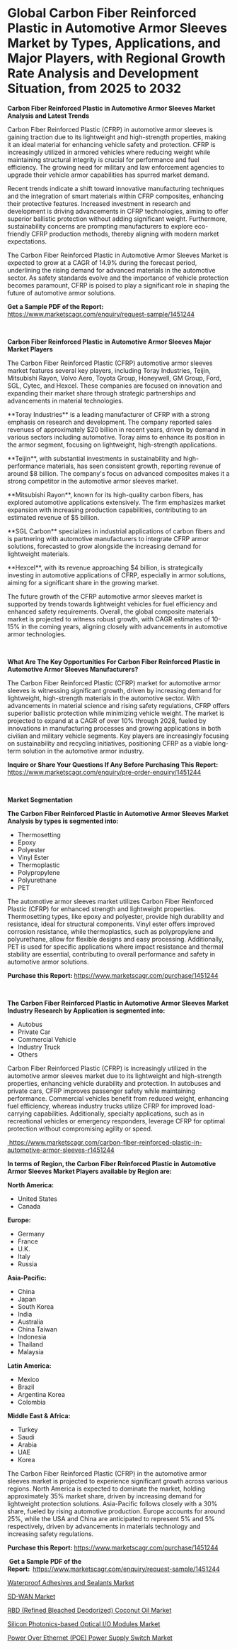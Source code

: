 <p><h1>Global Carbon Fiber Reinforced Plastic in Automotive Armor Sleeves Market by Types, Applications, and Major Players, with Regional Growth Rate Analysis and Development Situation, from 2025 to 2032</h1></p><p><strong>Carbon Fiber Reinforced Plastic in Automotive Armor Sleeves Market Analysis and Latest Trends</strong></p>
<p><p>Carbon Fiber Reinforced Plastic (CFRP) in automotive armor sleeves is gaining traction due to its lightweight and high-strength properties, making it an ideal material for enhancing vehicle safety and protection. CFRP is increasingly utilized in armored vehicles where reducing weight while maintaining structural integrity is crucial for performance and fuel efficiency. The growing need for military and law enforcement agencies to upgrade their vehicle armor capabilities has spurred market demand.</p><p>Recent trends indicate a shift toward innovative manufacturing techniques and the integration of smart materials within CFRP composites, enhancing their protective features. Increased investment in research and development is driving advancements in CFRP technologies, aiming to offer superior ballistic protection without adding significant weight. Furthermore, sustainability concerns are prompting manufacturers to explore eco-friendly CFRP production methods, thereby aligning with modern market expectations.</p><p>The Carbon Fiber Reinforced Plastic in Automotive Armor Sleeves Market is expected to grow at a CAGR of 14.9% during the forecast period, underlining the rising demand for advanced materials in the automotive sector. As safety standards evolve and the importance of vehicle protection becomes paramount, CFRP is poised to play a significant role in shaping the future of automotive armor solutions.</p></p>
<p><strong>Get a Sample PDF of the Report:&nbsp;</strong> <a href="https://www.marketscagr.com/enquiry/request-sample/1451244?utm_campaign=1920&utm_medium=2&utm_source=Github&utm_content=ia&utm_term=02022025&utm_id=carbon-fiber-reinforced-plastic-in-automotive-armor-sleeves">https://www.marketscagr.com/enquiry/request-sample/1451244</a></p>
<p>&nbsp;</p>
<p><strong>Carbon Fiber Reinforced Plastic in Automotive Armor Sleeves Major Market Players</strong></p>
<p><p>The Carbon Fiber Reinforced Plastic (CFRP) automotive armor sleeves market features several key players, including Toray Industries, Teijin, Mitsubishi Rayon, Volvo Aero, Toyota Group, Honeywell, GM Group, Ford, SGL, Cytec, and Hexcel. These companies are focused on innovation and expanding their market share through strategic partnerships and advancements in material technologies.</p><p>**Toray Industries** is a leading manufacturer of CFRP with a strong emphasis on research and development. The company reported sales revenues of approximately $20 billion in recent years, driven by demand in various sectors including automotive. Toray aims to enhance its position in the armor segment, focusing on lightweight, high-strength applications.</p><p>**Teijin**, with substantial investments in sustainability and high-performance materials, has seen consistent growth, reporting revenue of around $8 billion. The company's focus on advanced composites makes it a strong competitor in the automotive armor sleeves market.</p><p>**Mitsubishi Rayon**, known for its high-quality carbon fibers, has explored automotive applications extensively. The firm emphasizes market expansion with increasing production capabilities, contributing to an estimated revenue of $5 billion.</p><p>**SGL Carbon** specializes in industrial applications of carbon fibers and is partnering with automotive manufacturers to integrate CFRP armor solutions, forecasted to grow alongside the increasing demand for lightweight materials.</p><p>**Hexcel**, with its revenue approaching $4 billion, is strategically investing in automotive applications of CFRP, especially in armor solutions, aiming for a significant share in the growing market.</p><p>The future growth of the CFRP automotive armor sleeves market is supported by trends towards lightweight vehicles for fuel efficiency and enhanced safety requirements. Overall, the global composite materials market is projected to witness robust growth, with CAGR estimates of 10-15% in the coming years, aligning closely with advancements in automotive armor technologies.</p></p>
<p>&nbsp;</p>
<p><strong>What Are The Key Opportunities For Carbon Fiber Reinforced Plastic in Automotive Armor Sleeves Manufacturers?</strong></p>
<p><p>The Carbon Fiber Reinforced Plastic (CFRP) market for automotive armor sleeves is witnessing significant growth, driven by increasing demand for lightweight, high-strength materials in the automotive sector. With advancements in material science and rising safety regulations, CFRP offers superior ballistic protection while minimizing vehicle weight. The market is projected to expand at a CAGR of over 10% through 2028, fueled by innovations in manufacturing processes and growing applications in both civilian and military vehicle segments. Key players are increasingly focusing on sustainability and recycling initiatives, positioning CFRP as a viable long-term solution in the automotive armor industry.</p></p>
<p><strong>Inquire or Share Your Questions If Any Before Purchasing This Report:</strong> <a href="https://www.marketscagr.com/enquiry/pre-order-enquiry/1451244?utm_campaign=1920&utm_medium=2&utm_source=Github&utm_content=ia&utm_term=02022025&utm_id=carbon-fiber-reinforced-plastic-in-automotive-armor-sleeves">https://www.marketscagr.com/enquiry/pre-order-enquiry/1451244</a></p>
<p>&nbsp;</p>
<p><strong>Market Segmentation</strong></p>
<p><strong>The Carbon Fiber Reinforced Plastic in Automotive Armor Sleeves Market Analysis by types is segmented into:</strong></p>
<p><ul><li>Thermosetting</li><li>Epoxy</li><li>Polyester</li><li>Vinyl Ester</li><li>Thermoplastic</li><li>Polypropylene</li><li>Polyurethane</li><li>PET</li></ul></p>
<p><p>The automotive armor sleeves market utilizes Carbon Fiber Reinforced Plastic (CFRP) for enhanced strength and lightweight properties. Thermosetting types, like epoxy and polyester, provide high durability and resistance, ideal for structural components. Vinyl ester offers improved corrosion resistance, while thermoplastics, such as polypropylene and polyurethane, allow for flexible designs and easy processing. Additionally, PET is used for specific applications where impact resistance and thermal stability are essential, contributing to overall performance and safety in automotive armor solutions.</p></p>
<p><strong>Purchase this Report:&nbsp;</strong><a href="https://www.marketscagr.com/purchase/1451244?utm_campaign=1920&utm_medium=2&utm_source=Github&utm_content=ia&utm_term=02022025&utm_id=carbon-fiber-reinforced-plastic-in-automotive-armor-sleeves">https://www.marketscagr.com/purchase/1451244</a></p>
<p>&nbsp;</p>
<p><strong>The Carbon Fiber Reinforced Plastic in Automotive Armor Sleeves Market Industry Research by Application is segmented into:</strong></p>
<p><ul><li>Autobus</li><li>Private Car</li><li>Commercial Vehicle</li><li>Industry Truck</li><li>Others</li></ul></p>
<p><p>Carbon Fiber Reinforced Plastic (CFRP) is increasingly utilized in the automotive armor sleeves market due to its lightweight and high-strength properties, enhancing vehicle durability and protection. In autobuses and private cars, CFRP improves passenger safety while maintaining performance. Commercial vehicles benefit from reduced weight, enhancing fuel efficiency, whereas industry trucks utilize CFRP for improved load-carrying capabilities. Additionally, specialty applications, such as in recreational vehicles or emergency responders, leverage CFRP for optimal protection without compromising agility or speed.</p></p>
<p><a href="https://www.marketscagr.com/carbon-fiber-reinforced-plastic-in-automotive-armor-sleeves-r1451244?utm_campaign=1920&utm_medium=2&utm_source=Github&utm_content=ia&utm_term=02022025&utm_id=carbon-fiber-reinforced-plastic-in-automotive-armor-sleeves">&nbsp;https://www.marketscagr.com/carbon-fiber-reinforced-plastic-in-automotive-armor-sleeves-r1451244</a></p>
<p><strong>In terms of Region, the Carbon Fiber Reinforced Plastic in Automotive Armor Sleeves Market Players available by Region are:</strong></p>
<p>
    <p> <strong> North America: </strong>
        <ul>
            <li>United States</li>
            <li>Canada</li>
        </ul>
        </p> 
    <p> <strong> Europe: </strong>
        <ul>
            <li>Germany</li>
            <li>France</li>
            <li>U.K.</li>
            <li>Italy</li>
            <li>Russia</li>
        </ul>
        </p> 
    <p> <strong> Asia-Pacific: </strong>
        <ul>
            <li>China</li>
            <li>Japan</li>
            <li>South Korea</li>
            <li>India</li>
            <li>Australia</li>
            <li>China Taiwan</li>
            <li>Indonesia</li>
            <li>Thailand</li>
            <li>Malaysia</li>
        </ul>
        </p> 
    <p> <strong> Latin America: </strong>
        <ul>
            <li>Mexico</li>
            <li>Brazil</li>
            <li>Argentina Korea</li>
            <li>Colombia</li>
        </ul>
        </p> 
    <p> <strong> Middle East & Africa: </strong>
        <ul>
            <li>Turkey</li>
            <li>Saudi</li>
            <li>Arabia</li>
            <li>UAE</li>
            <li>Korea</li>
        </ul>
    </p>
    </p>
<p><p>The Carbon Fiber Reinforced Plastic (CFRP) in the automotive armor sleeves market is projected to experience significant growth across various regions. North America is expected to dominate the market, holding approximately 35% market share, driven by increasing demand for lightweight protection solutions. Asia-Pacific follows closely with a 30% share, fueled by rising automotive production. Europe accounts for around 25%, while the USA and China are anticipated to represent 5% and 5% respectively, driven by advancements in materials technology and increasing safety regulations.</p></p>
<p><strong>Purchase this Report: </strong><a href="https://www.marketscagr.com/purchase/1451244?utm_campaign=1920&utm_medium=2&utm_source=Github&utm_content=ia&utm_term=02022025&utm_id=carbon-fiber-reinforced-plastic-in-automotive-armor-sleeves">https://www.marketscagr.com/purchase/1451244</a></p>
<p>&nbsp;<strong>Get a Sample PDF of the Report:&nbsp;&nbsp;</strong><a href="https://www.marketscagr.com/enquiry/request-sample/1451244?utm_campaign=1920&utm_medium=2&utm_source=Github&utm_content=ia&utm_term=02022025&utm_id=carbon-fiber-reinforced-plastic-in-automotive-armor-sleeves">https://www.marketscagr.com/enquiry/request-sample/1451244</a></p>
<p><strong></strong></p>
<p><p><a href="https://github.com/JakirUddin511/Market-Research-Report-List-1/blob/main/waterproof-adhesives-and-sealants-market.md?utm_campaign=1920&utm_medium=2&utm_source=Github&utm_content=ia&utm_term=02022025&utm_id=carbon-fiber-reinforced-plastic-in-automotive-armor-sleeves">Waterproof Adhesives and Sealants Market</a></p><p><a href="https://www.linkedin.com/pulse/charting-future-comprehensive-analysis-global-sd-wan-market-2025-8jitc?utm_campaign=1920&utm_medium=2&utm_source=Github&utm_content=ia&utm_term=02022025&utm_id=carbon-fiber-reinforced-plastic-in-automotive-armor-sleeves">SD-WAN Market</a></p><p><a href="https://github.com/ChiragRP21/Market-Research-Report-List-7/blob/main/rbd-refined-bleached-deodorized-coconut-oil-market.md?utm_campaign=1920&utm_medium=2&utm_source=Github&utm_content=ia&utm_term=02022025&utm_id=carbon-fiber-reinforced-plastic-in-automotive-armor-sleeves">RBD (Refined Bleached Deodorized) Coconut Oil Market</a></p><p><a href="https://www.linkedin.com/pulse/comprehensive-overview-silicon-photonics-based-optical-io-modules-rzs7f?utm_campaign=1920&utm_medium=2&utm_source=Github&utm_content=ia&utm_term=02022025&utm_id=carbon-fiber-reinforced-plastic-in-automotive-armor-sleeves">Silicon Photonics-based Optical I/O Modules Market</a></p><p><a href="https://www.linkedin.com/pulse/power-over-ethernet-poe-supply-switch-market-evaluation-leading-q5clf?utm_campaign=1920&utm_medium=2&utm_source=Github&utm_content=ia&utm_term=02022025&utm_id=carbon-fiber-reinforced-plastic-in-automotive-armor-sleeves">Power Over Ethernet (POE) Power Supply Switch Market</a></p></p>